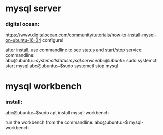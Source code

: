 
# mysql server

### digital ocean:
https://www.digitalocean.com/community/tutorials/how-to-install-mysql-on-ubuntu-16-04
configure!

after install, use commandline to see status and start/stop service:
commandline:
abc@ubuntu:~$systemctl status mysql.service
abc@ubuntu:~$sudo systemctl start mysql
abc@ubuntu:~$sudo systemctl stop mysql



# mysql workbench
### install:
abc@ubuntu:~$sudo apt install mysql-workbench

run the workbench from the commandline:
abc@ubuntu:~$ mysql-workbench


